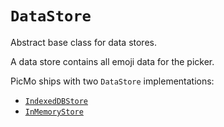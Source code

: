 # `DataStore`

Abstract base class for data stores.

A data store contains all emoji data for the picker.

PicMo ships with two `DataStore` implementations:

- [`IndexedDBStore`](./indexed-db-store)
- [`InMemoryStore`](./in-memory-store)

